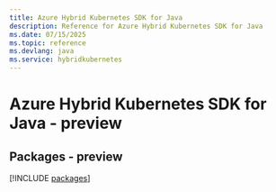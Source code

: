 ```yaml
---
title: Azure Hybrid Kubernetes SDK for Java
description: Reference for Azure Hybrid Kubernetes SDK for Java
ms.date: 07/15/2025
ms.topic: reference
ms.devlang: java
ms.service: hybridkubernetes
---
```

# Azure Hybrid Kubernetes SDK for Java - preview
## Packages - preview
[!INCLUDE [packages](hybrid-kubernetes-index.md)]
